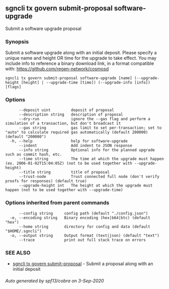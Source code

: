 ## sgncli tx govern submit-proposal software-upgrade

Submit a software upgrade proposal

### Synopsis

Submit a software upgrade along with an initial deposit.
Please specify a unique name and height OR time for the upgrade to take effect.
You may include info to reference a binary download link, in a format compatible with: https://github.com/regen-network/cosmosd

```
sgncli tx govern submit-proposal software-upgrade [name] (--upgrade-height [height] | --upgrade-time [time]) (--upgrade-info [info]) [flags]
```

### Options

```
      --deposit uint         deposit of proposal
      --description string   description of proposal
      --dry-run              ignore the --gas flag and perform a simulation of a transaction, but don't broadcast it
      --gas string           gas limit to set per-transaction; set to "auto" to calculate required gas automatically (default 200000) (default "200000")
  -h, --help                 help for software-upgrade
      --indent               Add indent to JSON response
      --info string          Optional info for the planned upgrade such as commit hash, etc.
      --time string          The time at which the upgrade must happen (ex. 2006-01-02T15:04:05Z) (not to be used together with --upgrade-height)
      --title string         title of proposal
      --trust-node           Trust connected full node (don't verify proofs for responses) (default true)
      --upgrade-height int   The height at which the upgrade must happen (not to be used together with --upgrade-time)
```

### Options inherited from parent commands

```
      --config string     config path (default "./config.json")
  -e, --encoding string   Binary encoding (hex|b64|btc) (default "hex")
      --home string       directory for config and data (default "$HOME/.sgncli")
  -o, --output string     Output format (text|json) (default "text")
      --trace             print out full stack trace on errors
```

### SEE ALSO

* [sgncli tx govern submit-proposal](sgncli_tx_govern_submit-proposal.md)	 - Submit a proposal along with an initial deposit

###### Auto generated by spf13/cobra on 3-Sep-2020
